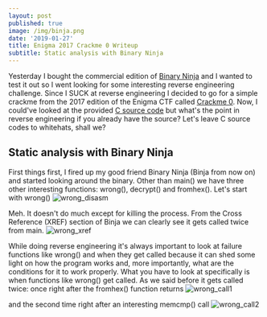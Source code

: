 ```yaml
---
layout: post
published: true
image: /img/binja.png
date: '2019-01-27'
title: Enigma 2017 Crackme 0 Writeup
subtitle: Static analysis with Binary Ninja
---
```

Yesterday I bought the commercial edition of [Binary Ninja](https://binary.ninja/) and I wanted to test it out so I went looking for some interesting reverse engineering challenge. Since I SUCK at reverse engineering I decided to go for a simple crackme from the 2017 edition of the Enigma CTF called [Crackme 0](https://hackcenter.com/competition/train/1/Enigma-2017/Crackme-0). Now, I could've looked at the provided [C source code](https://shell-enigma2017.hackcenter.com/static/dc7f79bcb37030ddc9f001208767e999/crackme_0_empty.c) but what's the point in reverse engineering if you already have the source? Let's leave C source codes to whitehats, shall we?

## Static analysis with Binary Ninja

First things first, I fired up my good friend Binary Ninja (Binja from now on) and started looking around the binary. Other than main() we have three other interesting functions: wrong(), decrypt() and fromhex(). Let's start with wrong()
![wrong_disasm]({{site.baseurl}}/img/wrong.png)

Meh. It doesn't do much except for killing the process. From the Cross Reference (XREF) section of Binja we can clearly see it gets called twice from main.
![wrong_xref]({{site.baseurl}}/img/wrong_xref.png)

While doing reverse engineering it's always important to look at failure functions like wrong() and when they get called because it can shed some light on how the program works and, more importantly, what are the conditions for it to work properly. What you have to look at specifically is when functions like wrong() get called. As we said before it gets called twice: once right after the fromhex() function returns
![wrong_call1]({{site.baseurl}}/img/wrong_call1.png)

and the second time right after an interesting memcmp() call
![wrong_call2]({{site.baseurl}}/img/wrong_call2.png)
